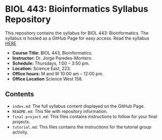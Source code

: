 # BIOL 443: Bioinformatics Syllabus Repository

This repository contains the syllabus for BIOL 443: Bioinformatics. The syllabus is hosted as a GitHub Page for easy access. Read the syllabus [HERE](https://github.com/biologysvsu/biol443_syllabus/blob/main/index.md)

- **Course Title:** BIOL 443, Bioinformatics.
- **Instructor:**   Dr. Jorge Paredes-Montero.
- **Schedule:**     Thursdays, 1:00 – 3:50 pm.
- **Location:**     Science East, 223.
- **Office hours:** M and W 10:00 am – 12:00 pm.
- **Office Location** Science West 158.

## Contents
- `index.md`: The full syllabus content displayed on the GitHub Page.
- `README.md`: This file with repository information.
-  `final-project.md`: This files contains instructions to follow for your final projects.
-  `tutorial.md`: This files contains the instructions for the tutorial group activity.
